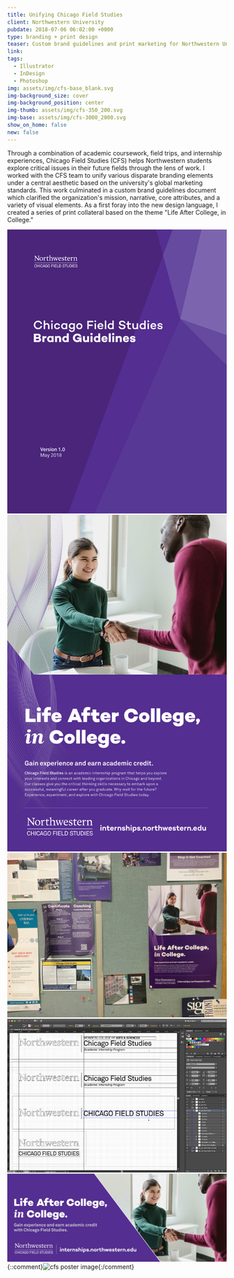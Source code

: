 ```yaml
---
title: Unifying Chicago Field Studies
client: Northwestern University
pubdate: 2018-07-06 06:02:00 +0000 
type: branding + print design
teaser: Custom brand guidelines and print marketing for Northwestern University's academic internships program 
link:
tags:
  - Illustrator
  - InDesign
  - Photoshop
img: assets/img/cfs-base_blank.svg
img-background_size: cover
img-background_position: center
img-thumb: assets/img/cfs-350_200.svg
img-base: assets/img/cfs-3000_2000.svg 
show_on_home: false
new: false
---
```


Through a combination of academic coursework, field trips, and internship experiences, Chicago Field Studies (CFS) helps Northwestern students explore critical issues in their future fields through the lens of work. I worked with the CFS team to unify various disparate branding elements under a central aesthetic based on the university's global marketing standards. This work culminated in a custom brand guidelines document which clarified the organization's mission, narrative, core attributes, and a variety of visual elements. As a first foray into the new design language, I created a series of print collateral based on the theme "Life After College, in College."      

![cfs brand guidelines](/assets/img/cfs-brand_guidelines.svg)
![cfs poster](/assets/img/cfs-poster.svg)
![cfs live](/assets/img/cfs-live-x.jpg)  
![cfs brand wordmark](/assets/img/cfs-wordmark.jpg)
![cfs banner](/assets/img/cfs-banner.svg)
{::comment}![cfs poster image](/assets/img/cfs-poster-image.jpg){:/comment}